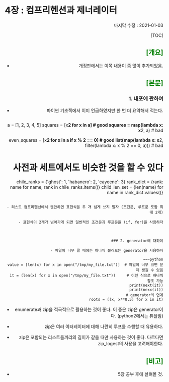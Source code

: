 # 4장 : 컴프리헨션과 제너레이터

<div style="text-align: right"> 마지막 수정 : 2021-01-03



[TOC]

## <span style="color:green">[개요]</span>

- 개정판에서는 이쪽 내용이 좀 많이 추가되었음.





## <span style="color:green">[본문]</span>

### 1.  내포에 관하여

- 파이썬 기초쪽에서 이미 언급하였지만 한 번 더 요약해서 적는다.

  ~~~python
a = [1, 2, 3, 4, 5]
  squares = [x**2 for x in a]       # good
  squares = map(lambda x: x**2, a)  # bad
  
  even_squares = [x**2 for x in a if x % 2 == 0]              # good
  list(map(lambda x: x**2, filter(lambda x: x % 2 == 0, a)))  # bad
  
  # 사전과 세트에서도 비슷한 것을 할 수 있다
  chile_ranks = {'ghost': 1, 'habanero': 2, 'cayeene': 3}
  rank_dict = {rank: name for name, rank in chile_ranks.items()}
  child_len_set = {len(name) for name in rank_dict.values()}
  ~~~
  
- 리스트 컴프리헨션에서 웬만하면 표현식을 두 개 넘게 쓰지 말자 (조건문, 루프문 포함 최대 2개)

- 표현식이 2개가 넘어가게 되면 일반적인 조건문과 루프문을 (if, for)을 사용하자



### 2. generator에 대하여

- 파일이 너무 클 때에는 하나씩 불러오는 generator을 사용하자

  ~~~python
value = [len(x) for x in open("/tmp/my_file.txt")]  # 파일이 너무 크면 문제 생길 수 있음
  it = (len(x) for x in open("/tmp/my_file.txt"))     # 이런 식으로 하나씩 참조 가능
  print(next(it))
  print(nexx(it))
  # generator의 연계
  roots = ((x, x**0.5) for x in it)
  ~~~
  
- enumerate과 zip을 적극적으로 활용하는 것이 좋다.  이 중은 zip은 generator이다. (python2에서는 튜플임)

- zip은 여러 이터레이터에 대해 나란히 루프를 수행할 때 유용하다.

- zip은 포함되는 리스트들끼리의 길이가 같을 때만 사용하는 것이 좋다. 다르다면 zip_logest의 사용을 고려해야한다.





## <span style="color:green">[비고]</span>

- 5장 공부 후에 살펴볼 것.